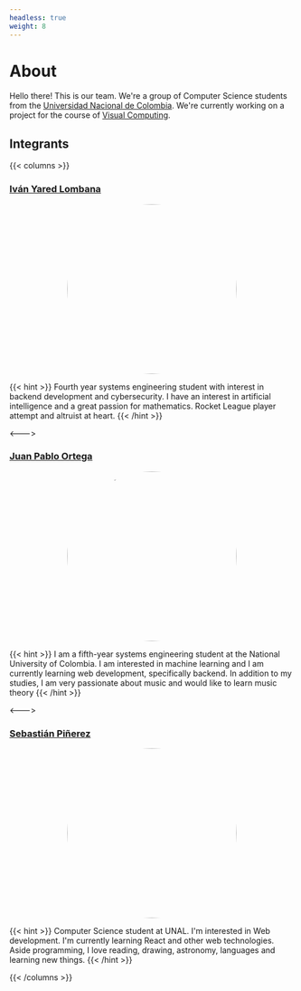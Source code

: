 ```yaml
---
headless: true
weight: 8   
---
```


# About

Hello there! This is our team. We're a group of Computer Science students from the [Universidad Nacional de Colombia](https://unal.edu.co/). We're currently working on a project for the course of [Visual Computing](https://visualcomputing.github.io/).

## Integrants

{{< columns >}}
### [Iván Yared Lombana](https://github.com/IvanLoLo)

<img alt="Ivan" src="https://lh3.googleusercontent.com/a/AGNmyxbQcZips1D0066pUs2Gweg4iCGNEPPn8xaa0lyatQ=s360#img" title="Iván Lombana" width="300"/>

{{< hint >}}
Fourth year systems engineering student with interest in backend development and cybersecurity. 
I have an interest in artificial intelligence and a great passion for mathematics. 
Rocket League player attempt and altruist at heart.
{{< /hint >}}

<--->

### [Juan Pablo Ortega](https://github.com/jortegar18)

<img alt="JuanPablo" src="https://avatars.githubusercontent.com/u/72839162?v=4#img" title="Juan Pablo Ortega" width="300"/>


{{< hint >}}
I am a fifth-year systems engineering student at the National University of Colombia. I am interested in machine learning and I am currently learning web development, specifically backend. In addition to my studies, I am very passionate about music and would like to learn music theory
{{< /hint >}}

<--->

### [Sebastián Piñerez](https://github.com/sebaspq)

<img alt="Sebas" src="https://avatars.githubusercontent.com/u/54643770?v=4#img" title="Sebastián Piñerez" width="300"/>

{{< hint >}}
Computer Science student at UNAL. I'm interested in Web development. I'm currently learning React and other web technologies. Aside programming, I love reading, drawing, astronomy, languages and learning new things.
{{< /hint >}}

{{< /columns >}}

<style>
    img[src$="#img"] {
        display: block;
        margin: 0 auto;
        border-radius: 50%;
    }
</style>